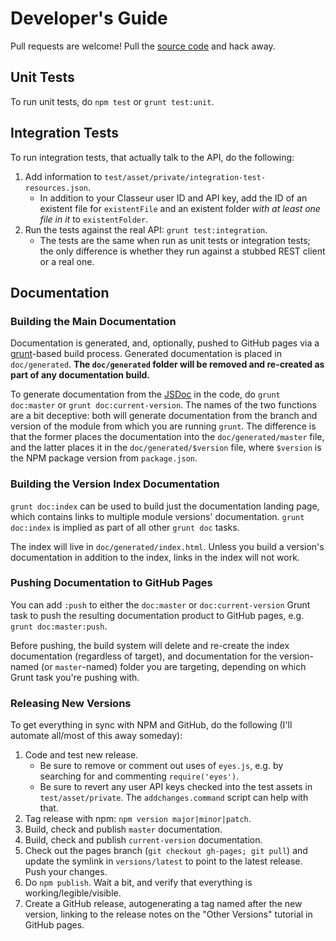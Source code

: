 # Developer's Guide

Pull requests are welcome! Pull the [source code](https://github.com/zbentley/classeur-api-client) and hack away.

## Unit Tests

To run unit tests, do `npm test` or `grunt test:unit`.

## Integration Tests

To run integration tests, that actually talk to the API, do the following:

1. Add information to `test/asset/private/integration-test-resources.json`.
	- In addition to your Classeur user ID and API key, add the ID of an existent file for `existentFile` and an existent folder _with at least one file in it_ to `existentFolder`.
2. Run the tests against the real API: `grunt test:integration`.
	- The tests are the same when run as unit tests or integration tests; the only difference is whether they run against a stubbed REST client or a real one.

## Documentation

### Building the Main Documentation

Documentation is generated, and, optionally, pushed to GitHub pages via a [grunt](gruntjs.com)-based build process. Generated documentation is placed in `doc/generated`. **The `doc/generated` folder will be removed and re-created as part of any documentation build.**

To generate documentation from the [JSDoc](http://usejsdoc.org/) in the code, do `grunt doc:master` or `grunt doc:current-version`. The names of the two functions are a bit deceptive: both will generate documentation from the branch and version of the module from which you are running `grunt`. The difference is that the former places the documentation into the `doc/generated/master` file, and the latter places it in the `doc/generated/$version` file, where `$version` is the NPM package version from `package.json`.

### Building the Version Index Documentation

`grunt doc:index` can be used to build just the documentation landing page, which contains links to multiple module versions' documentation. `grunt doc:index` is implied as part of all other `grunt doc` tasks.

The index will live in `doc/generated/index.html`. Unless you build a version's documentation in addition to the index, links in the index will not work.

### Pushing Documentation to GitHub Pages

You can add `:push` to either the `doc:master` or `doc:current-version` Grunt task to push the resulting documentation product to GitHub pages, e.g. `grunt doc:master:push`.

Before pushing, the build system will delete and re-create the index documentation (regardless of target), and documentation for the version-named (or `master`-named) folder you are targeting, depending on which Grunt task you're pushing with.

### Releasing New Versions

To get everything in sync with NPM and GitHub, do the following (I'll automate all/most of this away someday):

1. Code and test new release.
	- Be sure to remove or comment out uses of `eyes.js`, e.g. by searching for and commenting `require('eyes')`.
	- Be sure to revert any user API keys checked into the test assets in `test/asset/private`. The `addchanges.command` script can help with that.
2. Tag release with npm: `npm version major|minor|patch`.
3. Build, check and publish `master` documentation.
4. Build, check and publish `current-version` documentation.
5. Check out the pages branch (`git checkout gh-pages; git pull`) and update the symlink in `versions/latest` to point to the latest release. Push your changes.
6. Do `npm publish`. Wait a bit, and verify that everything is working/legible/visible.
7. Create a GitHub release, autogenerating a tag named after the new version, linking to the release notes on the "Other Versions" tutorial in GitHub pages.